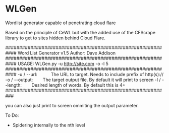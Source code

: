 # WLGen
Wordlist generator capable of penetrating cloud flare

Based on the principle of CeWL but with the added use of the CFScrape library to get to sites hidden behind Cloud Flare.

############################################################ 
 Word List Generator v1.5
 Author: Dave Addison
############################################################ 
 USAGE: WLGen.py -u <http://site.com> -o <outputfile> -l 5
############################################################ 
 -u / --url:           The URL to target. Needs to include prefix of http(s)://
 -o / --output:        The target output file. By default it will print to screen
 -l / --length:        Desired length of words. By default this is 4+
###########################################################

you can also just print to screen ommiting the output parameter.

To Do:
+ Spidering internally to the nth level
